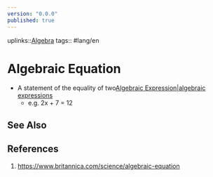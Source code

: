 ```yaml
---
version: "0.0.0"
published: true
---
```

uplinks::[Algebra](./Algebra.md)
tags:: #lang/en 
# Algebraic Equation
- A statement of the equality of two[Algebraic Expression|algebraic expressions](./Algebraic%20Expression|algebrai%20expressions.md)
	- e.g. 2x + 7 = 12

## See Also

## References
1. https://www.britannica.com/science/algebraic-equation